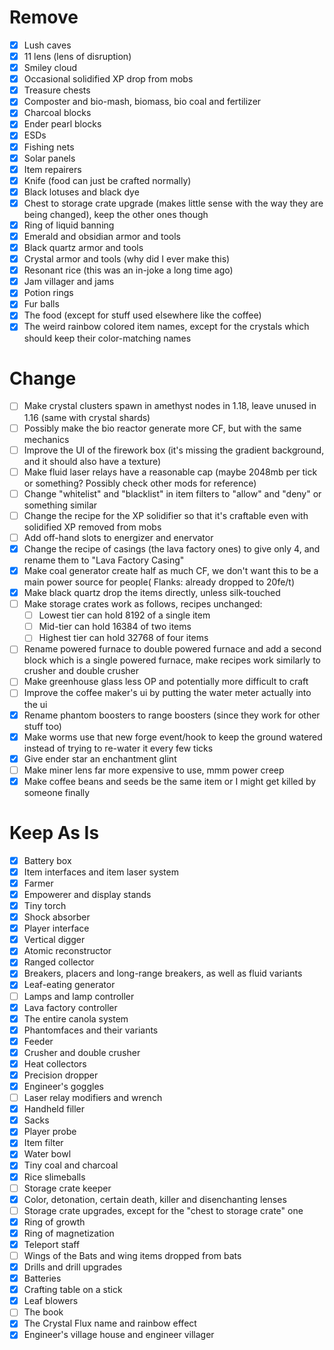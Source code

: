 # Remove
- [x] Lush caves
- [x] 11 lens (lens of disruption)
- [x] Smiley cloud
- [x] Occasional solidified XP drop from mobs
- [x] Treasure chests
- [x] Composter and bio-mash, biomass, bio coal and fertilizer
- [x] Charcoal blocks
- [x] Ender pearl blocks
- [x] ESDs
- [x] Fishing nets
- [x] Solar panels
- [X] Item repairers
- [x] Knife (food can just be crafted normally)
- [X] Black lotuses and black dye
- [x] Chest to storage crate upgrade (makes little sense with the way they are being changed), keep the other ones though
- [x] Ring of liquid banning
- [x] Emerald and obsidian armor and tools
- [x] Black quartz armor and tools
- [x] Crystal armor and tools (why did I ever make this)
- [x] Resonant rice (this was an in-joke a long time ago)
- [x] Jam villager and jams
- [x] Potion rings
- [x] Fur balls
- [x] The food (except for stuff used elsewhere like the coffee)
- [x] The weird rainbow colored item names, except for the crystals which should keep their color-matching names

# Change
- [ ] Make crystal clusters spawn in amethyst nodes in 1.18, leave unused in 1.16 (same with crystal shards)
- [ ] Possibly make the bio reactor generate more CF, but with the same mechanics
- [ ] Improve the UI of the firework box (it's missing the gradient background, and it should also have a texture)
- [ ] Make fluid laser relays have a reasonable cap (maybe 2048mb per tick or something? Possibly check other mods for reference)
- [ ] Change "whitelist" and "blacklist" in item filters to "allow" and "deny" or something similar
- [ ] Change the recipe for the XP solidifier so that it's craftable even with solidified XP removed from mobs
- [ ] Add off-hand slots to energizer and enervator
- [x] Change the recipe of casings (the lava factory ones) to give only 4, and rename them to "Lava Factory Casing"
- [x] Make coal generator create half as much CF, we don't want this to be a main power source for people( Flanks: already dropped to 20fe/t)
- [x] Make black quartz drop the items directly, unless silk-touched
- [ ] Make storage crates work as follows, recipes unchanged:
  - [ ] Lowest tier can hold 8192 of a single item
  - [ ] Mid-tier can hold 16384 of two items
  - [ ] Highest tier can hold 32768 of four items
- [ ] Rename powered furnace to double powered furnace and add a second block which is a single powered furnace, make recipes work similarly to crusher and double crusher
- [ ] Make greenhouse glass less OP and potentially more difficult to craft
- [ ] Improve the coffee maker's ui by putting the water meter actually into the ui
- [x] Rename phantom boosters to range boosters (since they work for other stuff too)
- [x] Make worms use that new forge event/hook to keep the ground watered instead of trying to re-water it every few ticks
- [x] Give ender star an enchantment glint
- [ ] Make miner lens far more expensive to use, mmm power creep
- [x] Make coffee beans and seeds be the same item or I might get killed by someone finally

# Keep As Is
- [X] Battery box
- [x] Item interfaces and item laser system
- [x] Farmer
- [x] Empowerer and display stands
- [x] Tiny torch
- [x] Shock absorber
- [x] Player interface
- [x] Vertical digger
- [x] Atomic reconstructor
- [x] Ranged collector
- [x] Breakers, placers and long-range breakers, as well as fluid variants
- [x] Leaf-eating generator
- [ ] Lamps and lamp controller
- [x] Lava factory controller
- [x] The entire canola system
- [x] Phantomfaces and their variants
- [x] Feeder
- [x] Crusher and double crusher
- [x] Heat collectors
- [x] Precision dropper
- [x] Engineer's goggles
- [ ] Laser relay modifiers and wrench
- [x] Handheld filler
- [x] Sacks
- [x] Player probe
- [x] Item filter
- [x] Water bowl
- [x] Tiny coal and charcoal
- [x] Rice slimeballs
- [ ] Storage crate keeper
- [x] Color, detonation, certain death, killer and disenchanting lenses
- [ ] Storage crate upgrades, except for the "chest to storage crate" one
- [x] Ring of growth
- [x] Ring of magnetization
- [x] Teleport staff
- [ ] Wings of the Bats and wing items dropped from bats
- [x] Drills and drill upgrades
- [x] Batteries
- [x] Crafting table on a stick
- [x] Leaf blowers
- [ ] The book
- [x] The Crystal Flux name and rainbow effect
- [x] Engineer's village house and engineer villager
